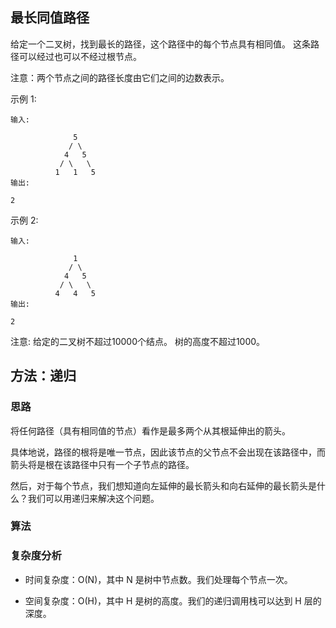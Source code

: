 ## 最长同值路径
给定一个二叉树，找到最长的路径，这个路径中的每个节点具有相同值。 这条路径可以经过也可以不经过根节点。

注意：两个节点之间的路径长度由它们之间的边数表示。

示例 1:
```
输入:

              5
             / \
            4   5
           / \   \
          1   1   5
输出:

2
```
示例 2:
```
输入:

              1
             / \
            4   5
           / \   \
          4   4   5
输出:

2
```
注意: 给定的二叉树不超过10000个结点。 树的高度不超过1000。

## 方法：递归
### 思路
将任何路径（具有相同值的节点）看作是最多两个从其根延伸出的箭头。

具体地说，路径的根将是唯一节点，因此该节点的父节点不会出现在该路径中，而箭头将是根在该路径中只有一个子节点的路径。

然后，对于每个节点，我们想知道向左延伸的最长箭头和向右延伸的最长箭头是什么？我们可以用递归来解决这个问题。


### 算法
### 复杂度分析
* 时间复杂度：O(N)，其中 N 是树中节点数。我们处理每个节点一次。

* 空间复杂度：O(H)，其中 H 是树的高度。我们的递归调用栈可以达到 H 层的深度。
